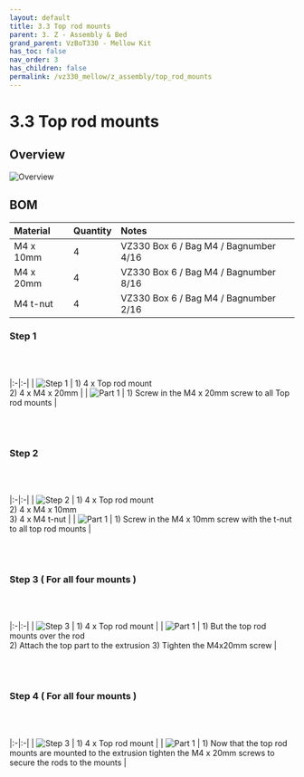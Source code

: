 ```yaml
---
layout: default
title: 3.3 Top rod mounts
parent: 3. Z - Assembly & Bed
grand_parent: VzBoT330 - Mellow Kit
has_toc: false
nav_order: 3
has_children: false
permalink: /vz330_mellow/z_assembly/top_rod_mounts
---
```


# 3.3 Top rod mounts

## Overview

![Overview](../../assets/images/manual/vz330_mellow/z_assembly/top_rod_mounts/overview.png)

## BOM

| Material        | Quantity          | Notes |
|:-------------|:------------------|:------|
| M4 x 10mm | 4 | VZ330 Box 6 / Bag M4 / Bagnumber 4/16 |
| M4 x 20mm | 4 | VZ330 Box 6 / Bag M4 / Bagnumber 8/16 |
| M4 t-nut  | 4 | VZ330 Box 6 / Bag M4 / Bagnumber 2/16 |

### Step 1

<br>
<br>

|:-|:-|
| ![Step 1](../../assets/images/manual/vz330_mellow/z_assembly/top_rod_mounts/step1.png) | 1) 4 x Top rod mount <br> 2) 4 x M4 x 20mm |
| ![Part 1](../../assets/images/manual/vz330_mellow/z_assembly/top_rod_mounts/step1_part1.png) | 1) Screw in the M4 x 20mm screw to all Top rod mounts |

<br>
<br>

### Step 2

<br>
<br>

|:-|:-|
| ![Step 2](../../assets/images/manual/vz330_mellow/z_assembly/top_rod_mounts/step2.png) | 1) 4 x Top rod mount <br> 2) 4 x M4 x 10mm <br> 3) 4 x M4 t-nut |
| ![Part 1](../../assets/images/manual/vz330_mellow/z_assembly/top_rod_mounts/step2_part1.png) | 1) Screw in the M4 x 10mm screw with the t-nut to all top rod mounts |

<br>
<br>

### Step 3 ( For all four mounts )

<br>
<br>

|:-|:-|
| ![Step 3](../../assets/images/manual/vz330_mellow/z_assembly/top_rod_mounts/step3.png) | 1) 4 x Top rod mount |
| ![Part 1](../../assets/images/manual/vz330_mellow/z_assembly/top_rod_mounts/step3_part1.png) | 1) But the top rod mounts over the rod <br> 2) Attach the top part to the extrusion 3) Tighten the M4x20mm screw |

<br>
<br>

### Step 4 ( For all four mounts )

<br>
<br>

|:-|:-|
| ![Step 3](../../assets/images/manual/vz330_mellow/z_assembly/top_rod_mounts/step4.png) | 1) 4 x Top rod mount |
| ![Part 1](../../assets/images/manual/vz330_mellow/z_assembly/top_rod_mounts/step4_part1.png) | 1) Now that the top rod mounts are mounted to the extrusion tighten the M4 x 20mm screws to secure the rods to the mounts |

<br>
<br>